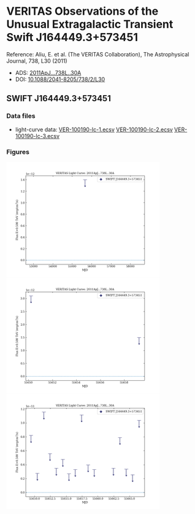 # VERITAS Observations of the Unusual Extragalactic Transient Swift J164449.3+573451

Reference:
Aliu, E. et al. (The VERITAS Collaboration), The Astrophysical Journal, 738, L30 (2011)

- ADS: [2011ApJ...738L..30A](http://adsabs.harvard.edu/abs/2011ApJ...738L..30A)
- DOI: [10.1088/2041-8205/738/2/L30](https://doi.org/10.1088/2041-8205/738/2/L30)

## SWIFT J164449.3+573451
### Data files

- light-curve data: [VER-100190-lc-1.ecsv](VER-100190-lc-1.ecsv)  [VER-100190-lc-2.ecsv](VER-100190-lc-2.ecsv)  [VER-100190-lc-3.ecsv](VER-100190-lc-3.ecsv)


### Figures

<img src="figures/2011ApJ...738L..30A-VER-100190-1-lc.png" alt="drawing" width="400"/>
<img src="figures/2011ApJ...738L..30A-VER-100190-2-lc.png" alt="drawing" width="400"/>
<img src="figures/2011ApJ...738L..30A-VER-100190-3-lc.png" alt="drawing" width="400"/>
